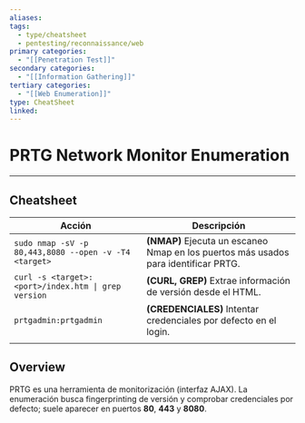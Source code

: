 ```yaml
---
aliases:
tags:
  - type/cheatsheet
  - pentesting/reconnaissance/web
primary categories:
  - "[[Penetration Test]]"
secondary categories:
  - "[[Information Gathering]]"
tertiary categories:
  - "[[Web Enumeration]]"
type: CheatSheet
linked:
---
```

# PRTG Network Monitor Enumeration

***

## Cheatsheet

| **Acción**                                            | **Descripción**                                                                     |
| ----------------------------------------------------- | ----------------------------------------------------------------------------------- |
| `sudo nmap -sV -p 80,443,8080 --open -v -T4 <target>` | **(NMAP)** Ejecuta un escaneo Nmap en los puertos más usados para identificar PRTG. |
| `curl -s <target>:<port>/index.htm \| grep version`   | **(CURL, GREP)** Extrae información de versión desde el HTML.                       |
| `prtgadmin:prtgadmin`                                 | **(CREDENCIALES)** Intentar credenciales por defecto en el login.                   |
|                                                       |                                                                                     |

## Overview

PRTG es una herramienta de monitorización (interfaz AJAX). La enumeración busca fingerprinting de versión y comprobar credenciales por defecto; suele aparecer en puertos **80**, **443** y **8080**.